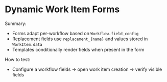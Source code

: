 # Dynamic Work Item Forms

Summary:
- Forms adapt per-workflow based on `Workflow.field_config`
- Replacement fields use `replacement_{name}` and values stored in `WorkItem.data`
- Templates conditionally render fields when present in the form

How to test:
- Configure a workflow fields → open work item creation → verify visible fields
